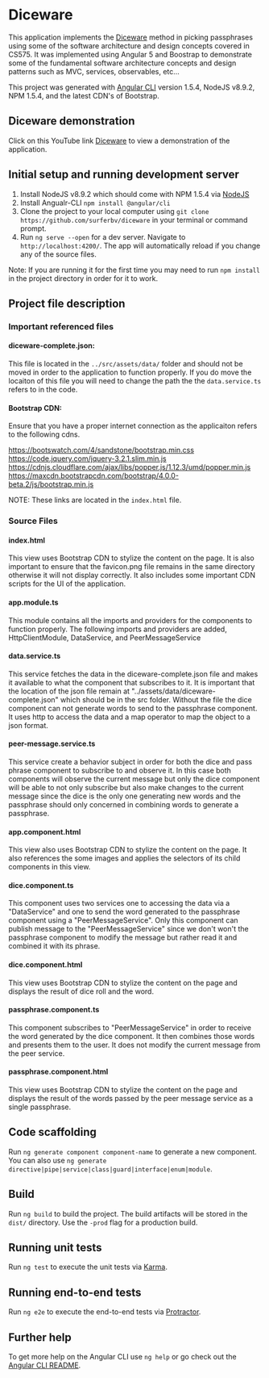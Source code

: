# Diceware

This application implements the [Diceware](http://world.std.com/~reinhold/diceware.html) method in picking passphrases using some of the software architecture and design concepts covered in CS575. It was implemented using Angular 5 and Boostrap to demonstrate some of the fundamental software architecture concepts and design patterns such as MVC, services, observables, etc...

This project was generated with [Angular CLI](https://github.com/angular/angular-cli) version 1.5.4, NodeJS v8.9.2, NPM 1.5.4, and the latest CDN's of Bootstrap.

## Diceware demonstration
Click on this YouTube link [Diceware](https://www.youtube.com/watch?v=rlnDk_wzl18) to view a demonstration of the application. 

## Initial setup and running development server

1. Install NodeJS v8.9.2 which should come with NPM 1.5.4 via [NodeJS](https://nodejs.org/en/download/)
2. Install Angualr-CLI `npm install @angular/cli`
3. Clone the project to your local computer using `git clone https://github.com/surferbv/diceware` in your terminal or command prompt.
4. Run `ng serve --open` for a dev server. Navigate to `http://localhost:4200/`. The app will automatically reload if you change any of the source files.

Note: If you are running it for the first time you may need to run `npm install` in the project directory in order for it to work.

## Project file description

### Important referenced files
#### diceware-complete.json: 
This file is located in the `../src/assets/data/` folder and should not be moved in order to the application to function properly. If you do move the locaiton of this file you will need to change the path the the `data.service.ts` refers to in the code.

#### Bootstrap CDN:
Ensure that you have a proper internet connection as the applicaiton refers to the following cdns. 

https://bootswatch.com/4/sandstone/bootstrap.min.css
https://code.jquery.com/jquery-3.2.1.slim.min.js
https://cdnjs.cloudflare.com/ajax/libs/popper.js/1.12.3/umd/popper.min.js
https://maxcdn.bootstrapcdn.com/bootstrap/4.0.0-beta.2/js/bootstrap.min.js

NOTE: These links are located in the `index.html` file.

### Source Files
#### index.html
This view uses Bootstrap CDN to stylize the content on the page.
It is also important to ensure that the favicon.png file remains in the
same directory otherwise it will not display correctly. It also includes
some important CDN scripts for the UI of the application.

#### app.module.ts
This module contains all the imports and providers for the components 
to function properly. The following imports and providers are added, HttpClientModule, DataService, and PeerMessageService

#### data.service.ts
This service fetches the data in the diceware-complete.json file and makes it available to what
the component that subscribes to it. It is important that the location of the json file remain at
"../assets/data/diceware-complete.json" which should be in the src folder. Without the file the dice component
can not generate words to send to the passphrase component. It uses http to access the data and a map operator
to map the object to a json format.

#### peer-message.service.ts
This service create a behavior subject in order for both the dice and pass phrase component to subscribe to
and observe it. In this case both components will observe the current message but only the dice component
will be able to not only subscribe but also make changes to the current message since the dice is the only
one generating new words and the passphrase should only concerned in combining words to generate a passphrase.

#### app.component.html
This view also uses Bootstrap CDN to stylize the content on the page.
It also references the some images and applies the selectors of
its child components in this view.

#### dice.component.ts
This component uses two services one to accessing the data via a "DataService" and one to send the
word generated to the passphrase component using a "PeerMessageService". Only this component can
publish message to the "PeerMessageService" since we don't won't the passphrase component to modify
the message but rather read it and combined it with its phrase.

#### dice.component.html
This view uses Bootstrap CDN to stylize the content on the page
and displays the result of dice roll and the word.

#### passphrase.component.ts
This component subscribes to "PeerMessageService" in order to receive the word generated by the dice component.
It then combines those words and presents them to the user. It does not modify the current message from the
peer service.

#### passphrase.component.html
This view uses Bootstrap CDN to stylize the content on the page
and displays the result of the words passed by the peer message service
as a single passphrase.

## Code scaffolding

Run `ng generate component component-name` to generate a new component. You can also use `ng generate directive|pipe|service|class|guard|interface|enum|module`.

## Build

Run `ng build` to build the project. The build artifacts will be stored in the `dist/` directory. Use the `-prod` flag for a production build.

## Running unit tests

Run `ng test` to execute the unit tests via [Karma](https://karma-runner.github.io).

## Running end-to-end tests

Run `ng e2e` to execute the end-to-end tests via [Protractor](http://www.protractortest.org/).

## Further help

To get more help on the Angular CLI use `ng help` or go check out the [Angular CLI README](https://github.com/angular/angular-cli/blob/master/README.md).
